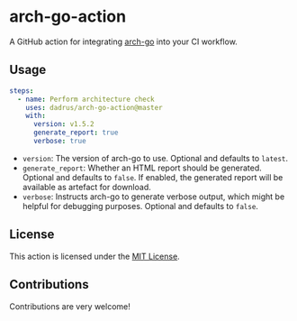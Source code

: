 # arch-go-action

A GitHub action for integrating [arch-go](https://github.com/fdaines/arch-go) into your CI workflow.

## Usage

```yaml
steps:
  - name: Perform architecture check
    uses: dadrus/arch-go-action@master
    with:
      version: v1.5.2
      generate_report: true
      verbose: true
```

* `version`: The version of arch-go to use. Optional and defaults to `latest`.
* `generate_report`: Whether an HTML report should be generated. Optional and defaults to `false`. If enabled, the generated report will be available as artefact for download.
* `verbose`: Instructs arch-go to generate verbose output, which might be helpful for debugging purposes. Optional and defaults to `false`.

## License

This action is licensed under the [MIT License](https://github.com/dadrus/arch-go-action/blob/main/LICENSE).

## Contributions

Contributions are very welcome!
